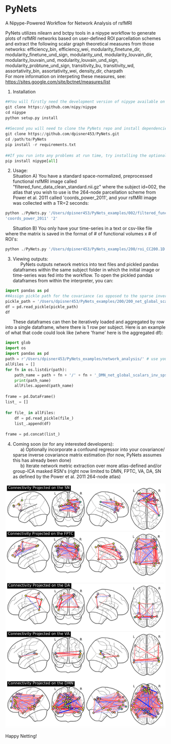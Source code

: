 # PyNets
A Nipype-Powered Workflow for Network Analysis of rsfMRI

PyNets utilizes nilearn and bctpy tools in a nipype workflow to generate plots of rsfMRI networks 
based on user-defined ROI parcellation schemes and extract the following scalar graph theoretical
measures from those networks:
efficiency_bin, efficiency_wei, modularity_finetune_dir, modularity_finetune_und_sign, modularity_und, 
modularity_louvain_dir, modularity_louvain_und, modularity_louvain_und_sign, modularity_probtune_und_sign, 
transitivity_bu, transitivity_wd, assortativity_bin, assortativity_wei, density_dir, charpath \
For more information on interpeting these measures, see:
https://sites.google.com/site/bctnet/measures/list 

1. Installation
```python
##You will firstly need the development version of nipype available on github
git clone https://github.com/nipy/nipype
cd nipype
python setup.py install

##Second you will need to clone the PyNets repo and install dependencies
git clone https://github.com/dpisner453/PyNets.git
cd /path/to/PyNets
pip install -r requirements.txt 

##If you run into any problems at run time, try installing the optional features of nipype with:
pip install nipype[all]
```

2. Usage:\
Situation A) You have a standard space-normalized, preprocessed functional rsfMRI image called 
"filtered_func_data_clean_standard.nii.gz" where the subject id=002, the atlas that you wish to
use is the 264-node parcellation scheme from Power et al. 2011 called 'coords_power_2011', and
your rsfMRI image was collected with a TR=2 seconds:
```python
python ./PyNets.py '/Users/dpisner453/PyNets_examples/002/filtered_func_data_clean_standard.nii.gz' '002' \
'coords_power_2011' '2'
```
&nbsp;&nbsp;&nbsp;&nbsp;&nbsp; Situation B) You only have your time-series in a text or csv-like file where the matrix is saved in the format of # of functional volumes x # of ROI's:
```python
python ./PyNets.py '/Users/dpisner453/PyNets_examples/200/roi_CC200.1D' '200'
```

3. Viewing outputs:\
&nbsp;&nbsp;&nbsp;&nbsp;&nbsp; PyNets outputs network metrics into text files and pickled pandas dataframes within the same subject folder 
in which the initial image or time-series was fed into the workflow. To open the pickled pandas dataframes
from within the interpreter, you can:
```python
import pandas as pd
##Assign pickle path for the covariance (as opposed to the sparse inverse covariance net)
pickle_path = '/Users/dpisner453/PyNets_examples/200/200_net_global_scalars_cov_200'
df = pd.read_pickle(pickle_path)
df
```

&nbsp;&nbsp;&nbsp;&nbsp;&nbsp; These dataframes can then be iteratively loaded and aggregated by row into a single dataframe, where there is 1 row per subject. Here is an example of what that code could look like (where 'frame' here is the aggregated df):
```python
import glob
import os
import pandas as pd
path = r'/Users/dpisner453/PyNets_examples/network_analysis/' # use your path
allFiles = []
for fn in os.listdir(path):
    path_name = path + fn + '/' + fn + '_DMN_net_global_scalars_inv_sps_cov_' + fn
    print(path_name)
    allFiles.append(path_name)

frame = pd.DataFrame()
list_ = []

for file_ in allFiles:
    df = pd.read_pickle(file_)
    list_.append(df)

frame = pd.concat(list_)
```
4. Coming soon (or for any interested developers):\
&nbsp;&nbsp;&nbsp;&nbsp;&nbsp; a) Optionally incorporate a confound regressor into your covariance/ sparse inverse covariance matrix estimation (for now, PyNets assumes this has already been done)\
&nbsp;&nbsp;&nbsp;&nbsp;&nbsp; b) Iterate network metric extraction over more atlas-defined and/or group-ICA masked RSN's (right now limited to DMN, FPTC, VA, DA, SN as defined by the Power et al. 2011 264-node atlas)

![RSN Nets](PyNets_RSNs_img.png)

Happy Netting!

